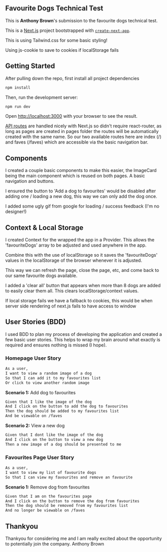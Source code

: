 ## Favourite Dogs Technical Test

This is __Anthony Brown__'s submission to the favourite dogs technical test.

This is a [Next.js](https://nextjs.org/) project bootstrapped with [`create-next-app`](https://github.com/vercel/next.js/tree/canary/packages/create-next-app).

This is using Tailwind.css for some basic styling!

Using js-cookie to save to cookies if localStorage fails

## Getting Started

After pulling down the repo, first install all project dependencies 

```bash
npm install
```

Then, run the development server:


```bash
npm run dev
```

Open [http://localhost:3000](http://localhost:3000) with your browser to see the result.

[API routes](https://nextjs.org/docs/api-routes/introduction) are handled nicely with Next.js so didn't require react-router, as long as pages are created in pages folder the routes will be automatically created with the same name. So our two available routes here are index (/) and faves (/faves) which are accessible via the basic navigation bar.

## Components

I created a couple basic components to make this easier, the ImageCard being the main component which is reused on both pages. A basic navigation and buttons.

I ensured the button to 'Add a dog to favourites' would be disabled after adding one / loading a new dog, this way we can only add the dog once.

I added some ugly gif from google for loading / success feedback (I'm no designer!)

## Context & Local Storage

I created Context for the wrapped the app in a Provider. This allows the 'favouriteDogs' array to be adjusted and used anywhere in the app.

Combine this with the use of localStorage so it saves the 'favouriteDogs' values in the localStorage of the browser whenever it is adjusted.

This way we can refresh the page, close the page, etc, and come back to our same favourite dogs available.

I added a 'clear all' button that appears when more than 8 dogs are added to easily clear them all. This clears localStorage/context values.

If local storage fails we have a fallback to cookies, this would be when server side rendering of next.js fails to have access to window

## User Stories (BDD)

I used BDD to plan my process of developing the application and created a few basic user stories. This helps to wrap my brain around what exactly is required and ensures nothing is missed (I hope).

### Homepage User Story ###
```bash
As a user,
I want to view a random image of a dog
So that I can add it to my favourites list
Or click to view another random image
```
__Scenario 1:__ Add dog to favourites
```bash
Given that I like the image of the dog
And I click on the button to add the dog to favourites
Then the dog should be added to my favourites list
And be viewable on /faves
```
__Scenario 2:__ View a new dog
```bash
Given that I dont like the image of the dog
And I click on the button to view a new dog
Then a new image of a dog should be presented to me
```

### Favourites Page User Story ###
```bash
As a user,
I want to view my list of favourite dogs
So that I can view my favourites and remove an favourite

```
__Scenario 1:__ Remove dog from favourites
```bash
Given that I am on the favourites page
And I click on the button to remove the dog from favourites
Then the dog should be removed from my favourites list
And no longer be viewable on /faves

```

## Thankyou ##

Thankyou for considering me and I am really excited about the opportunity to potentially join the company.
Anthony Brown

